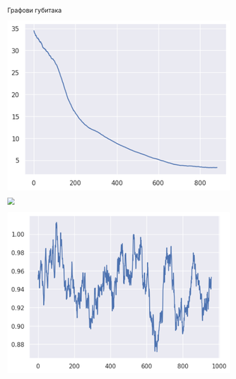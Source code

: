 ﻿
Графови губитака

![](Aspose.Words.5f8781a1-a328-41d9-8a1f-7cd396043128.001.png)

![](Aspose.Words.5f8781a1-a328-41d9-8a1f-7cd396043128.002.png)

![](Aspose.Words.5f8781a1-a328-41d9-8a1f-7cd396043128.003.png)
